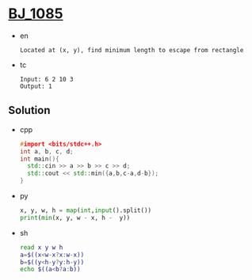 # [BJ_1085](https://acmicpc.net/problem/1085)

* en

  ```en
  Located at (x, y), find minimum length to escape from rectangle

  ```

* tc

  ```tc
  Input: 6 2 10 3
  Output: 1
  ```

## Solution

* cpp

  ```cpp
  #import <bits/stdc++.h>
  int a, b, c, d;
  int main(){
    std::cin >> a >> b >> c >> d;
    std::cout << std::min({a,b,c-a,d-b});
  }
  ```

* py

  ```py
  x, y, w, h = map(int,input().split())
  print(min(x, y, w - x, h -  y))
  ```

* sh

  ```sh
  read x y w h
  a=$((x<w-x?x:w-x))
  b=$((y<h-y?y:h-y))
  echo $((a<b?a:b))
  ```
